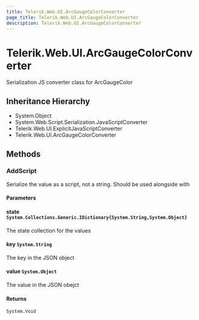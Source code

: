```yaml
---
title: Telerik.Web.UI.ArcGaugeColorConverter
page_title: Telerik.Web.UI.ArcGaugeColorConverter
description: Telerik.Web.UI.ArcGaugeColorConverter
---
```


# Telerik.Web.UI.ArcGaugeColorConverter

Serialization JS converter class for ArcGaugeColor

## Inheritance Hierarchy

* System.Object
* System.Web.Script.Serialization.JavaScriptConverter
* Telerik.Web.UI.ExplicitJavaScriptConverter
* Telerik.Web.UI.ArcGaugeColorConverter

## Methods

###  AddScript

Serialize the value as a script, not a string. Should be used alongside with

#### Parameters

#### state `System.Collections.Generic.IDictionary{System.String,System.Object}`

The state collection for the values

#### key `System.String`

The key in the JSON object

#### value `System.Object`

The value in the JSON obejct

#### Returns

`System.Void` 

